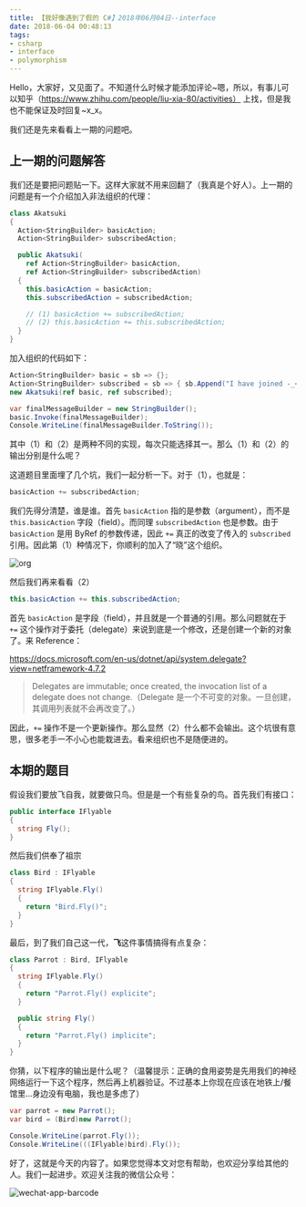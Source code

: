 ```yaml
---
title: 【我好像遇到了假的 C#】2018年06月04日--interface
date: 2018-06-04 00:48:13
tags:
- csharp
- interface
- polymorphism
---
```


Hello，大家好，又见面了。不知道什么时候才能添加评论~嗯，所以，有事儿可以知乎（https://www.zhihu.com/people/liu-xia-80/activities） 上找，但是我也不能保证及时回复~x_x。

我们还是先来看看上一期的问题吧。

<!--more-->

## 上一期的问题解答

我们还是要把问题贴一下。这样大家就不用来回翻了（我真是个好人）。上一期的问题是有一个介绍加入非法组织的代理：

```cs
class Akatsuki 
{
  Action<StringBuilder> basicAction;
  Action<StringBuilder> subscribedAction;

  public Akatsuki(
    ref Action<StringBuilder> basicAction,
    ref Action<StringBuilder> subscribedAction)
  {
    this.basicAction = basicAction;
    this.subscribedAction = subscribedAction;

    // (1) basicAction += subscribedAction;
    // (2) this.basicAction += this.subscribedAction;
  }
}
```

加入组织的代码如下：

```cs
Action<StringBuilder> basic = sb => {};
Action<StringBuilder> subscribed = sb => { sb.Append("I have joined -_<"); };
new Akatsuki(ref basic, ref subscribed);

var finalMessageBuilder = new StringBuilder();
basic.Invoke(finalMessageBuilder);
Console.WriteLine(finalMessageBuilder.ToString());
```

其中（1）和（2）是两种不同的实现，每次只能选择其一。那么（1）和（2）的输出分别是什么呢？

这道题目里面埋了几个坑，我们一起分析一下。对于（1），也就是：

```cs
basicAction += subscribedAction;
```

我们先得分清楚，谁是谁。首先 `basicAction` 指的是参数（argument），而不是 `this.basicAction` 字段（field）。而同理 `subscribedAction` 也是参数。由于 `basicAction` 是用 ByRef 的参数传递，因此 `+=` 真正的改变了传入的 `subscribed` 引用。因此第（1）种情况下，你顺利的加入了“晓”这个组织。

<img src="{{root_url}}/images/blog/funny_csharp_uqiha.jpeg" style="text-align:center" alt="org"/>

然后我们再来看看（2）

```cs
this.basicAction += this.subscribedAction;
```

首先 `basicAction` 是字段（field），并且就是一个普通的引用。那么问题就在于 `+=` 这个操作对于委托（delegate）来说到底是一个修改，还是创建一个新的对象了。来 Reference：

https://docs.microsoft.com/en-us/dotnet/api/system.delegate?view=netframework-4.7.2

> Delegates are immutable; once created, the invocation list of a delegate does not change.（Delegate 是一个不可变的对象。一旦创建，其调用列表就不会再改变了。）

因此，`+=` 操作不是一个更新操作。那么显然（2）什么都不会输出。这个坑很有意思，很多老手一不小心也能栽进去。看来组织也不是随便进的。

## 本期的题目

假设我们要放飞自我，就要做只鸟。但是是一个有些复杂的鸟。首先我们有接口：

```cs
public interface IFlyable
{
  string Fly();
}
```

然后我们供奉了祖宗

```cs
class Bird : IFlyable
{
  string IFlyable.Fly()
  {
    return "Bird.Fly()";
  }
}
```

最后，到了我们自己这一代，**飞**这件事情搞得有点复杂：

```cs
class Parrot : Bird, IFlyable
{
  string IFlyable.Fly()
  {
    return "Parrot.Fly() explicite";
  }

  public string Fly()
  {
    return "Parrot.Fly() implicite";
  }
}
```

你猜，以下程序的输出是什么呢？（温馨提示：正确的食用姿势是先用我们的神经网络运行一下这个程序，然后再上机器验证。不过基本上你现在应该在地铁上/餐馆里…身边没有电脑，我也是多虑了）

```cs
var parrot = new Parrot();
var bird = (Bird)new Parrot();

Console.WriteLine(parrot.Fly());
Console.WriteLine(((IFlyable)bird).Fly());
```

好了，这就是今天的内容了。如果您觉得本文对您有帮助，也欢迎分享给其他的人。我们一起进步。欢迎关注我的微信公众号：

<img src="{{root_url}}/images/blog/funny_csharp_barcode.jpeg" style="text-align:center" alt="wechat-app-barcode"/>